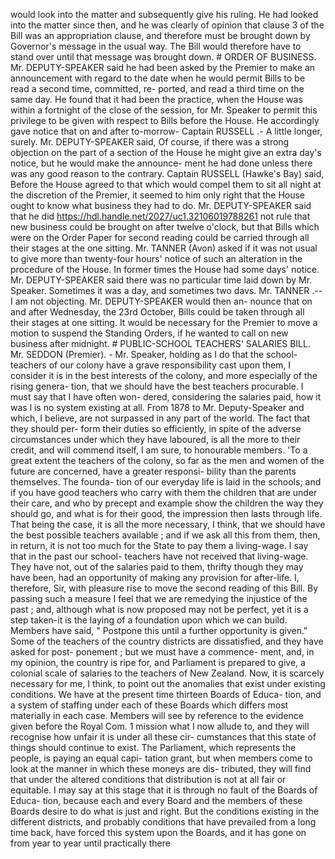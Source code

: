 would look into the matter and subsequently give his ruling. He had looked into the matter since then, and he was clearly of opinion that clause 3 of the Bill was an appropriation clause, and therefore must be brought down by Governor's message in the usual way. The Bill would therefore have to stand over until that message was brought down. # ORDER OF BUSINESS. Mr. DEPUTY-SPEAKER said he had been asked by the Premier to make an announcement with regard to the date when he would permit Bills to be read a second time, committed, re- ported, and read a third time on the same day. He found that it had been the practice, when the House was within a fortnight of the close of the session, for Mr. Speaker to permit this privilege to be given with respect to Bills before the House. He accordingly gave notice that on and after to-morrow- Captain RUSSELL .- A little longer, surely. Mr. DEPUTY-SPEAKER said, Of course, if there was a strong objection on the part of a section of the House he might give an extra day's notice, but he would make the announce- ment he had done unless there was any good reason to the contrary. Captain RUSSELL (Hawke's Bay) said, Before the House agreed to that which would compel them to sit all night at the discretion of the Premier, it seemed to him only right that the House ought to know what business they had to do. Mr. DEPUTY-SPEAKER said that he did https://hdl.handle.net/2027/uc1.32106019788261 not rule that new business could be brought on after twelve o'clock, but that Bills which were on the Order Paper for second reading could be carried through all their stages at the one sitting. Mr. TANNER (Avon) asked if it was not usual to give more than twenty-four hours' notice of such an alteration in the procedure of the House. In former times the House had some days' notice. Mr. DEPUTY-SPEAKER said there was no particular time laid down by Mr. Speaker. Sometimes it was a day, and sometimes two davs. Mr. TANNER .-- I am not objecting. Mr. DEPUTY-SPEAKER would then an- nounce that on and after Wednesday, the 23rd October, Bills could be taken through all their stages at one sitting. It would be necessary for the Premier to move a motion to suspend the Standing Orders, if he wanted to call on new business after midnight. # PUBLIC-SCHOOL TEACHERS' SALARIES BILL. Mr. SEDDON (Premier). - Mr. Speaker, holding as I do that the school-teachers of our colony have a grave responsibility cast upon them, I consider it is in the best interests of the colony, and more especially of the rising genera- tion, that we should have the best teachers procurable. I must say that I have often won- dered, considering the salaries paid, how it was l is no system existing at all. From 1878 to Mr. Deputy-Speaker and which, I believe, are not surpassed in any part of the world. The fact that they should per- form their duties so efficiently, in spite of the adverse circumstances under which they have laboured, is all the more to their credit, and will commend itself, I am sure, to honourable members. 'To a great extent the teachers of the colony, so far as the men and women of the future are concerned, have a greater responsi- bility than the parents themselves. The founda- tion of our everyday life is laid in the schools; and if you have good teachers who carry with them the children that are under their care, and who by precept and example show the children the way they should go, and what is for their good, the impression then lasts through life. That being the case, it is all the more necessary, I think, that we should have the best possible teachers available ; and if we ask all this from them, then, in return, it is not too much for the State to pay them a living-wage. I say that in the past our school- teachers have not received that living-wage. They have not, out of the salaries paid to them, thrifty though they may have been, had an opportunity of making any provision for after-life. I, therefore, Sir, with pleasure rise to move the second reading of this Bill. By passing such a measure I feel that we are remedying the injustice of the past ; and, although what is now proposed may not be perfect, yet it is a step taken-it is the laying of a foundation upon which we can build. Members have said, " Postpone this until a further opportunity is given." Some of the teachers of the country districts are dissatisfied, and they have asked for post- ponement ; but we must have a commence- ment, and, in my opinion, the country is ripe for, and Parliament is prepared to give, a colonial scale of salaries to the teachers of New Zealand. Now, it is scarcely necessary for me, I think, to point out the anomalies that exist under existing conditions. We have at the present time thirteen Boards of Educa- tion, and a system of staffing under each of these Boards which differs most materially in each case. Members will see by reference to the evidence given before the Royal Com. 1 mission what I now allude to, and they will recognise how unfair it is under all these cir- cumstances that this state of things should continue to exist. The Parliament, which represents the people, is paying an equal capi- tation grant, but when members come to look at the manner in which these moneys are dis- tributed, they will find that under the altered conditions that distribution is not at all fair or equitable. I may say at this stage that it is through no fault of the Boards of Educa- tion, because each and every Board and the members of these Boards desire to do what is just and right. But the conditions existing in the different districts, and probably conditions that have prevailed from a long time back, have forced this system upon the Boards, and it has gone on from year to year until practically there 